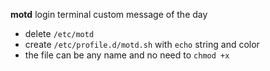 **motd** login terminal custom message of the day  

- delete `/etc/motd`
- create `/etc/profile.d/motd.sh` with `echo` string and color
- the file can be any name and no need to `chmod +x`

